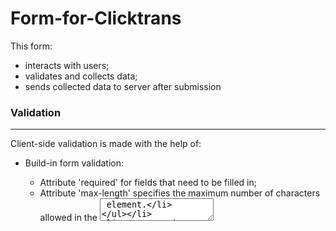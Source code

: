 # Form-for-Clicktrans

This form:
* interacts with users;
* validates and collects data;
* sends collected data to server after submission

### Validation
*******
Client-side validation is made with the help of:
* Build-in form validation: 
  + Attribute 'required' for fields that need to be filled in;
  + Attribute 'max-length' specifies the maximum number of characters allowed in the <textarea> element.
* JavaScript validation:
  + prevents sending invalid data to server;
  + listens to fields value change;
  + dynamically shows messages to user describing validation constrains;
  + implemented with a help of Event Listeners and the function validateFormInfo;

  *Validation is made according to the task description. Exception: value of the 'Price netto EUR' field is also required not to be 0 or negative.*

  ### Submit 
  *******
  After the successful validation, the user is allowed to submit the form. Submission calls the function sendAllowded, that converts user's data into JSON. Then data are passed to the server via POST method using AJAX.


  If the request succeeds, the user can see a congratulation message instead of a form.
  If the request fails, the user can see an error message that suggests trying once again.




